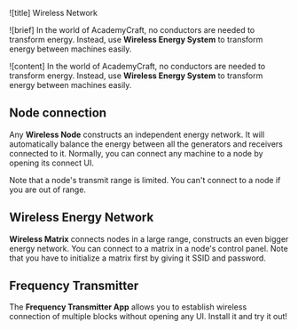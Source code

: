 ![title]
Wireless Network

![brief]
In the world of AcademyCraft, no conductors are needed to transform energy. Instead, use **Wireless Energy System** to transform 
energy between machines easily.

![content]
In the world of AcademyCraft, no conductors are needed to transform energy. Instead, use **Wireless Energy System** to transform 
energy between machines easily.

## Node connection

Any __Wireless Node__ constructs an independent energy network. It will automatically balance the energy between all the generators 
and receivers connected to it. Normally, you can connect any machine to a node by opening its connect UI.

Note that a node's transmit range is limited. You can't connect to a node if you are out of range.

## Wireless Energy Network

__Wireless Matrix__ connects nodes in a large range, constructs an even bigger energy network. You can connect to a matrix in 
a node's control panel. Note that you have to initialize a matrix first by giving it SSID and password.

## Frequency Transmitter

The __Frequency Transmitter App__ allows you to establish wireless connection of multiple blocks without opening any UI. Install 
it and try it out!